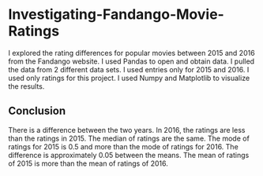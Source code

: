 # Investigating-Fandango-Movie-Ratings

I explored the rating differences for popular movies between 2015 and 2016 from the Fandango website. I used Pandas to open and obtain data. I pulled the data from 2 different data sets. I used entries only for 2015 and 2016. I used only ratings for this project. I used Numpy and Matplotlib to visualize the results.


## Conclusion

There is a difference between the two years. In 2016, the ratings are less than the ratings in 2015. The median of ratings are the same. The mode of ratings for 2015 is 0.5 and more than the mode of ratings for 2016. The difference is approximately 0.05 between the means. The mean of ratings of 2015 is more than the mean of ratings of 2016.
